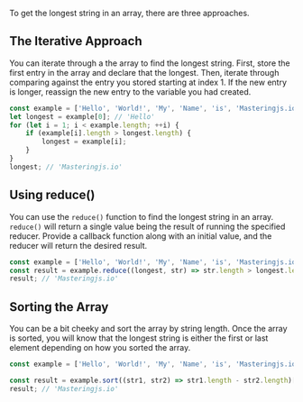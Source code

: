 To get the longest string in an array, there are three approaches.

## The Iterative Approach

You can iterate through a the array to find the longest string.
First, store the first entry in the array and declare that the longest.
Then, iterate through comparing against the entry you stored starting at index 1.
If the new entry is longer, reassign the new entry to the variable you had created.

```javascript
const example = ['Hello', 'World!', 'My', 'Name', 'is', 'Masteringjs.io'];
let longest = example[0]; // 'Hello'
for (let i = 1; i < example.length; ++i) {
    if (example[i].length > longest.length) {
        longest = example[i];
    }
}
longest; // 'Masteringjs.io'
```

## Using reduce()

You can use the `reduce()` function to find the longest string in an array.
`reduce()` will return a single value being the result of running the specified reducer.
Provide a callback function along with an initial value, and the reducer will return the desired result.

```javascript
const example = ['Hello', 'World!', 'My', 'Name', 'is', 'Masteringjs.io'];
const result = example.reduce((longest, str) => str.length > longest.length ? str : longest, example[0]);
result; // 'Masteringjs.io'
```

## Sorting the Array

You can be a bit cheeky and sort the array by string length.
Once the array is sorted, you will know that the longest string is either the first or last element depending on how you sorted the array.

```javascript
const example = ['Hello', 'World!', 'My', 'Name', 'is', 'Masteringjs.io'];

const result = example.sort((str1, str2) => str1.length - str2.length)[0];
result; // 'Masteringjs.io'
```